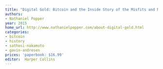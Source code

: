 ```yaml
---
title: "Digital Gold: Bitcoin and the Inside Story of the Misfits and Millionaires Trying to Reinvent Money"
authors:
- Nathaniel Popper
year: 2015
home_url: http://www.nathanielpopper.com/about-digital-gold.html
categories:
- bitcoin
- history
- sathosi-nakamoto
- gavin-andresen
prices: 'paperbook: $16.99'
editor:  Harper Collins
---
```

